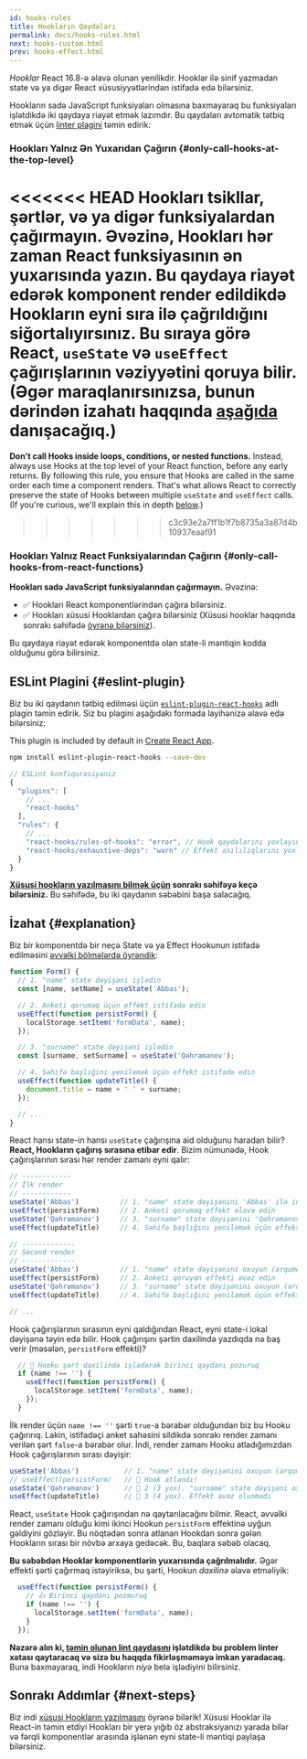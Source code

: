 ```yaml
---
id: hooks-rules
title: Hookların Qaydaları
permalink: docs/hooks-rules.html
next: hooks-custom.html
prev: hooks-effect.html
---
```


*Hooklar* React 16.8-ə əlavə olunan yenilikdir. Hooklar ilə sinif yazmadan state və ya digər React xüsusiyyətlərindən istifadə edə bilərsiniz.

Hookların sadə JavaScript funksiyaları olmasına baxmayaraq bu funksiyaları işlətdikdə iki qaydaya riayət etmək lazımdır. Bu qaydaları avtomatik tətbiq etmək üçün [linter plagini](https://www.npmjs.com/package/eslint-plugin-react-hooks) təmin edirik:

### Hookları Yalnız Ən Yuxarıdan Çağırın {#only-call-hooks-at-the-top-level}

<<<<<<< HEAD
**Hookları tsikllar, şərtlər, və ya digər funksiyalardan çağırmayın.** Əvəzinə, Hookları hər zaman React funksiyasının ən yuxarısında yazın. Bu qaydaya riayət edərək komponent render edildikdə Hookların eyni sıra ilə çağrıldığını siğortalıyırsınız. Bu sıraya görə React, `useState` və `useEffect` çağırışlarının vəziyyətini qoruya bilir. (Əgər maraqlanırsınızsa, bunun dərindən izahatı haqqında [aşağıda](#explanation) danışacağıq.)
=======
**Don't call Hooks inside loops, conditions, or nested functions.** Instead, always use Hooks at the top level of your React function, before any early returns. By following this rule, you ensure that Hooks are called in the same order each time a component renders. That's what allows React to correctly preserve the state of Hooks between multiple `useState` and `useEffect` calls. (If you're curious, we'll explain this in depth [below](#explanation).)
>>>>>>> c3c93e2a7ff1b1f7b8735a3a87d4b10937eaaf91

### Hookları Yalnız React Funksiyalarından Çağırın {#only-call-hooks-from-react-functions}

**Hookları sadə JavaScript funksiyalarından çağırmayın.** Əvəzinə:

* ✅ Hookları React komponentlərindən çağıra bilərsiniz.
* ✅ Hookları xüsusi Hooklardan çağıra bilərsiniz (Xüsusi hooklar haqqında sonrakı səhifədə [öyrənə bilərsiniz](/docs/hooks-custom.html)).

Bu qaydaya riayət edərək komponentdə olan state-li məntiqin kodda olduğunu görə bilirsiniz.

## ESLint Plagini {#eslint-plugin}

Biz bu iki qaydanın tətbiq edilməsi üçün [`eslint-plugin-react-hooks`](https://www.npmjs.com/package/eslint-plugin-react-hooks) adlı plagin təmin edirik. Siz bu plagini aşağıdakı formada layihənizə əlavə edə bilərsiniz:

This plugin is included by default in [Create React App](/docs/create-a-new-react-app.html#create-react-app).

```bash
npm install eslint-plugin-react-hooks --save-dev
```

```js
// ESLint konfiqurasiyanız
{
  "plugins": [
    // ...
    "react-hooks"
  ],
  "rules": {
    // ...
    "react-hooks/rules-of-hooks": "error", // Hook qaydalarını yoxlayın
    "react-hooks/exhaustive-deps": "warn" // Effekt asılılıqlarını yoxlayın
  }
}
```

**[Xüsusi hookların yazılmasını bilmək üçün](/docs/hooks-custom.html) sonrakı səhifəyə keçə bilərsiniz.** Bu səhifədə, bu iki qaydanın səbəbini başa salacağıq.

## İzahat {#explanation}

Biz bir komponentdə bir neçə State və ya Effect Hookunun istifadə edilməsini [əvvəlki bölmələrdə öyrəndik](/docs/hooks-state.html#tip-using-multiple-state-variables):

```js
function Form() {
  // 1. "name" state dəyişəni işlədin
  const [name, setName] = useState('Abbas');

  // 2. Anketi qorumaq üçün effekt istifadə edin
  useEffect(function persistForm() {
    localStorage.setItem('formData', name);
  });

  // 3. "surname" state dəyişəni işlədin
  const [surname, setSurname] = useState('Qəhrəmanov');

  // 4. Səhifə başlığını yeniləmək üçün effekt istifadə edin
  useEffect(function updateTitle() {
    document.title = name + ' ' + surname;
  });

  // ...
}
```

React hansı state-in hansı `useState` çağırışına aid olduğunu haradan bilir? **React, Hookların çağırış sırasına etibar edir**. Bizim nümunədə, Hook çağırışlarının sırası hər render zamanı eyni qalır:

```js
// ------------
// İlk render
// ------------
useState('Abbas')          // 1. "name" state dəyişənini 'Abbas' ilə inisializasiya edin
useEffect(persistForm)     // 2. Anketi qorumaq effekt əlavə edin
useState('Qəhrəmanov')     // 3. "surname" state dəyişənini 'Qəhrəmanov' ilə inisializasiya edin
useEffect(updateTitle)     // 4. Səhifə başlığını yeniləmək üçün effekt əlavə edin

// -------------
// Second render
// -------------
useState('Abbas')          // 1. "name" state dəyişənini oxuyun (arqument artıq işlədilmir)
useEffect(persistForm)     // 2. Anketi qoruyan effekti əvəz edin
useState('Qəhrəmanov')     // 3. "surname" state dəyişənini oxuyun (arqument artıq işlədilmir)
useEffect(updateTitle)     // 4. Səhifə başlığını yeniləmək üçün effekti əvəz edin

// ...
```

Hook çağırışlarının sırasının eyni qaldığından React, eyni state-i lokal dəyişənə təyin edə bilir. Hook çağırışını şərtin daxilində yazdıqda nə baş verir (məsələn, `persistForm` effekti)?

```js
  // 🔴 Hooku şərt daxilində işlədərək birinci qaydanı pozuruq
  if (name !== '') {
    useEffect(function persistForm() {
      localStorage.setItem('formData', name);
    });
  }
```

İlk render üçün `name !== ''` şərti `true`-a bərabər olduğundan biz bu Hooku çağırırıq. Lakin, istifadəçi anket sahəsini sildikdə sonrakı render zamanı verilən şərt `false`-a bərabər olur. İndi, render zamanı Hooku atladığımızdan Hook çağırışlarının sırası dəyişir:

```js
useState('Abbas')           // 1. "name" state dəyişənini oxuyun (arqument artıq işlədilmir)
// useEffect(persistForm)   // 🔴 Hook atlandı!
useState('Qəhrəmanov')      // 🔴 2 (3 yox). "surname" state dəyişəni oxunmadı
useEffect(updateTitle)      // 🔴 3 (4 yox). Effekt əvəz olunmadı
```

React, `useState` Hook çağırışından nə qaytarılacağını bilmir. React, əvvəlki render zamanı olduğu kimi ikinci Hookun `persistForm` effektinə uyğun gəldiyini gözləyir. Bu nöqtədən sonra atlanan Hookdan sonra gələn Hookların sırası bir növbə arxaya gedəcək. Bu, baqlara səbəb olacaq.

**Bu səbəbdən Hooklar komponentlərin yuxarısında çağrılmalıdır.** Əgər effekti şərti çağırmaq istəyiriksə, bu şərti, Hookun *daxilinə* əlavə etməliyik:

```js
  useEffect(function persistForm() {
    // 👍 Birinci qaydanı pozmuruq
    if (name !== '') {
      localStorage.setItem('formData', name);
    }
  });
```

**Nəzərə alın ki, [təmin olunan lint qaydasını](https://www.npmjs.com/package/eslint-plugin-react-hooks) işlətdikdə bu problem linter xətası qaytaracaq və sizə bu haqqda fikirləşməməyə imkan yaradacaq.** Buna baxmayaraq, indi Hookların *niyə* belə işlədiyini bilirsiniz.

## Sonrakı Addımlar {#next-steps}

Biz indi [xüsusi Hookların yazılmasını](/docs/hooks-custom.html) öyrənə bilərik! Xüsusi Hooklar ilə React-in təmin etdiyi Hookları bir yerə yığıb öz abstraksiyanızı yarada bilər və fərqli komponentlər arasında işlənən eyni state-li məntiqi paylaşa bilərsiniz.
